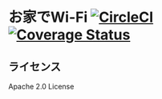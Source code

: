 # お家でWi-Fi [![CircleCI](https://circleci.com/gh/webarata3/HouseWiFi.svg?style=svg)](https://circleci.com/gh/webarata3/HouseWiFi) [![Coverage Status](https://coveralls.io/repos/github/webarata3/HouseWiFi/badge.svg?branch=master)](https://coveralls.io/github/webarata3/HouseWiFi?branch=master)

## ライセンス

Apache 2.0 License
